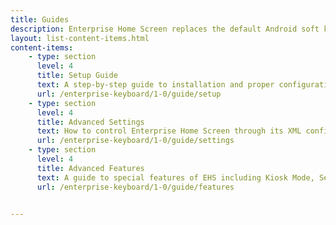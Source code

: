 ```yaml
---
title: Guides
description: Enterprise Home Screen replaces the default Android soft keyboard with a keyboard designed for the enterprise.  
layout: list-content-items.html
content-items:
    - type: section
      level: 4
      title: Setup Guide
      text: A step-by-step guide to installation and proper configuration of Enterprise Home Screen on a device
      url: /enterprise-keyboard/1-0/guide/setup
    - type: section
      level: 4
      title: Advanced Settings
      text: How to control Enterprise Home Screen through its XML configuration file
      url: /enterprise-keyboard/1-0/guide/settings
    - type: section
      level: 4
      title: Advanced Features
      text: A guide to special features of EHS including Kiosk Mode, Secure Mode and recovery from Lockdown State 
      url: /enterprise-keyboard/1-0/guide/features


---
```


